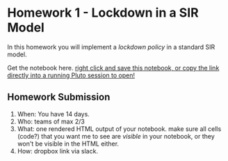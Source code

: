 # Homework 1 - Lockdown in a SIR Model

In this homework you will implement a *lockdown policy* in a standard SIR model. 

Get the notebook here. [right click and save this notebook, or copy the link directly into a running Pluto session to open!](https://github.com/floswald/NumericalMethods/blob/master/notebooks/homework1/discrete_lockdown.jl)


## Homework Submission

1. When: You have 14 days.
2. Who: teams of max 2/3
3. What: one rendered HTML output of your notebook. make sure all cells (code?) that you want me to see are *visible* in your notebook, or they won't  be visible in the HTML either.
4. How: dropbox link via slack.
